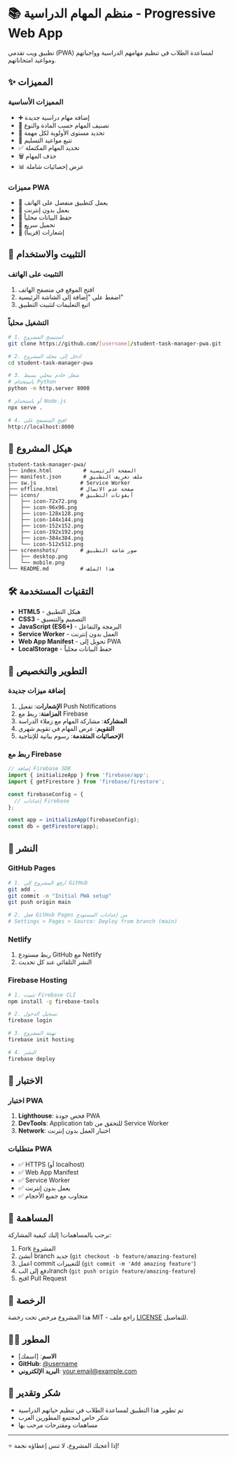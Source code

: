 # 📚 منظم المهام الدراسية - Progressive Web App

تطبيق ويب تقدمي (PWA) لمساعدة الطلاب في تنظيم مهامهم الدراسية وواجباتهم ومواعيد امتحاناتهم.

## ✨ المميزات

### المميزات الأساسية
- ➕ إضافة مهام دراسية جديدة
- 📝 تصنيف المهام حسب المادة والنوع
- 🎯 تحديد مستوى الأولوية لكل مهمة
- 📅 تتبع مواعيد التسليم
- ✅ تحديد المهام المكتملة
- 🗑️ حذف المهام
- 📊 عرض إحصائيات شاملة

### مميزات PWA
- 📱 يعمل كتطبيق منفصل على الهاتف
- 🔄 يعمل بدون إنترنت
- 💾 حفظ البيانات محلياً
- 🚀 تحميل سريع
- 🔔 إشعارات (قريباً)

## 🚀 التثبيت والاستخدام

### التثبيت على الهاتف
1. افتح الموقع في متصفح الهاتف
2. اضغط على "إضافة إلى الشاشة الرئيسية"
3. اتبع التعليمات لتثبيت التطبيق

### التشغيل محلياً
```bash
# 1. استنسخ المشروع
git clone https://github.com/[username]/student-task-manager-pwa.git

# 2. ادخل إلى مجلد المشروع  
cd student-task-manager-pwa

# 3. شغل خادم محلي بسيط
# باستخدام Python
python -m http.server 8000

# أو باستخدام Node.js
npx serve .

# 4. افتح المتصفح على
http://localhost:8000
```

## 📁 هيكل المشروع

```
student-task-manager-pwa/
├── index.html          # الصفحة الرئيسية
├── manifest.json       # ملف تعريف التطبيق
├── sw.js              # Service Worker
├── offline.html       # صفحة عدم الاتصال
├── icons/             # أيقونات التطبيق
│   ├── icon-72x72.png
│   ├── icon-96x96.png
│   ├── icon-128x128.png
│   ├── icon-144x144.png
│   ├── icon-152x152.png
│   ├── icon-192x192.png
│   ├── icon-384x384.png
│   └── icon-512x512.png
├── screenshots/       # صور شاشة التطبيق
│   ├── desktop.png
│   └── mobile.png
└── README.md          # هذا الملف
```

## 🛠️ التقنيات المستخدمة

- **HTML5** - هيكل التطبيق
- **CSS3** - التصميم والتنسيق
- **JavaScript (ES6+)** - البرمجة والتفاعل
- **Service Worker** - العمل بدون إنترنت
- **Web App Manifest** - تحويل إلى PWA
- **LocalStorage** - حفظ البيانات محلياً

## 🔧 التطوير والتخصيص

### إضافة ميزات جديدة
1. **الإشعارات**: تفعيل Push Notifications
2. **المزامنة**: ربط مع Firebase
3. **المشاركة**: مشاركة المهام مع زملاء الدراسة
4. **التقويم**: عرض المهام في تقويم شهري
5. **الإحصائيات المتقدمة**: رسوم بيانية للإنتاجية

### ربط مع Firebase
```javascript
// إضافة Firebase SDK
import { initializeApp } from 'firebase/app';
import { getFirestore } from 'firebase/firestore';

const firebaseConfig = {
  // إعدادات Firebase
};

const app = initializeApp(firebaseConfig);
const db = getFirestore(app);
```

## 📱 النشر

### GitHub Pages
```bash
# 1. ارفع المشروع إلى GitHub
git add .
git commit -m "Initial PWA setup"
git push origin main

# 2. فعل GitHub Pages من إعدادات المستودع
# Settings > Pages > Source: Deploy from branch (main)
```

### Netlify
1. ربط مستودع GitHub مع Netlify
2. النشر التلقائي عند كل تحديث

### Firebase Hosting
```bash
# 1. تثبيت Firebase CLI
npm install -g firebase-tools

# 2. تسجيل الدخول
firebase login

# 3. تهيئة المشروع
firebase init hosting

# 4. النشر
firebase deploy
```

## 🧪 الاختبار

### اختبار PWA
1. **Lighthouse**: فحص جودة PWA
2. **DevTools**: Application tab للتحقق من Service Worker
3. **Network**: اختبار العمل بدون إنترنت

### متطلبات PWA
- ✅ HTTPS (أو localhost)
- ✅ Web App Manifest
- ✅ Service Worker
- ✅ يعمل بدون إنترنت
- ✅ متجاوب مع جميع الأحجام

## 🤝 المساهمة

نرحب بالمساهمات! إليك كيفية المشاركة:

1. Fork المشروع
2. أنشئ branch جديد (`git checkout -b feature/amazing-feature`)
3. اعمل commit للتغييرات (`git commit -m 'Add amazing feature'`)
4. ادفع إلى البranch (`git push origin feature/amazing-feature`)
5. افتح Pull Request

## 📄 الرخصة

هذا المشروع مرخص تحت رخصة MIT - راجع ملف [LICENSE](LICENSE) للتفاصيل.

## 👨‍💻 المطور

- **الاسم**: [اسمك]
- **GitHub**: [@username](https://github.com/username)
- **البريد الإلكتروني**: your.email@example.com

## 🙏 شكر وتقدير

- تم تطوير هذا التطبيق لمساعدة الطلاب في تنظيم حياتهم الدراسية
- شكر خاص لمجتمع المطورين العرب
- مساهمات ومقترحات مرحب بها

---

⭐ إذا أعجبك المشروع، لا تنس إعطاؤه نجمة!
